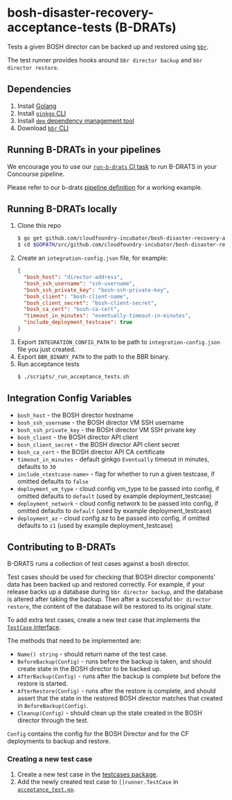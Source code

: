# bosh-disaster-recovery-acceptance-tests (B-DRATs)

Tests a given BOSH director can be backed up and restored using [`bbr`](https://github.com/cloudfoundry-incubator/bosh-backup-and-restore).

The test runner provides hooks around `bbr director backup` and `bbr director restore`.

## Dependencies

1. Install [Golang](https://golang.org/doc/install)
1. Install [`ginkgo` CLI](https://github.com/onsi/ginkgo#set-me-up)
1. Install [`dep` dependency management tool](https://github.com/golang/dep#installation)
1. Download [`bbr` CLI](https://github.com/cloudfoundry-incubator/bosh-backup-and-restore/releases)

## Running B-DRATs in your pipelines

We encourage you to use our [`run-b-drats` CI task](https://github.com/cloudfoundry-incubator/bosh-disaster-recovery-acceptance-tests/tree/master/ci/run-b-drats) to run B-DRATS in your Concourse pipeline.

Please refer to our b-drats [pipeline definition](https://github.com/cloudfoundry-incubator/backup-and-restore-ci/blob/master/pipelines/b-drats/pipeline.yml) for a working example.

## Running B-DRATs locally

1. Clone this repo
    ```bash
    $ go get github.com/cloudfoundry-incubator/bosh-disaster-recovery-acceptance-tests
    $ cd $GOPATH/src/github.com/cloudfoundry-incubator/bosh-disaster-recovery-acceptance-tests
    ```
1. Create an `integration-config.json` file, for example:
    ```json
    {
      "bosh_host": "director-address",
      "bosh_ssh_username": "ssh-username",
      "bosh_ssh_private_key": "bosh-ssh-private-key",
      "bosh_client": "bosh-client-name",
      "bosh_client_secret": "bosh-client-secret",
      "bosh_ca_cert": "bosh-ca-cert",
      "timeout_in_minutes": "eventually-timeout-in-minutes",
      "include_deployment_testcase": true
    }
    ```
1. Export `INTEGRATION_CONFIG_PATH` to be path to `integration-config.json` file you just created.
1. Export `BBR_BINARY_PATH` to the path to the BBR binary.
1. Run acceptance tests
    ```bash
    $ ./scripts/_run_acceptance_tests.sh
    ```

## Integration Config Variables

* `bosh_host` - the BOSH director hostname
* `bosh_ssh_username` - the BOSH director VM SSH username
* `bosh_ssh_private_key` - the BOSH director VM SSH private key
* `bosh_client` - the BOSH director API client
* `bosh_client_secret` - the BOSH director API client secret 
* `bosh_ca_cert` - the BOSH director API CA certificate
* `timeout_in_minutes` - default ginkgo `Eventually` timeout in minutes, defaults to `30`
* `include_<testcase-name>` - flag for whether to run a given testcase, if omitted defaults to `false`
* `deployment_vm_type` - cloud config vm_type to be passed into config, if omitted defaults to `default` (used by example deployment_testcase)
* `deployment_network` - cloud config network to be passed into config, if omitted defaults to `default` (used by example deployment_testcase)
* `deployment_az` - cloud config az to be passed into config, if omitted defaults to `z1` (used by example deployment_testcase)

## Contributing to B-DRATs

B-DRATS runs a collection of test cases against a bosh director.

Test cases should be used for checking that BOSH director components' data has been backed up and restored correctly. For example, if your release backs up a database during `bbr director backup`, and the database is altered after taking the backup. Then after a successful `bbr director restore`, the content of the database will be restored to its original state.

To add extra test cases, create a new test case that implements the [`TestCase` interface](https://github.com/cloudfoundry-incubator/bosh-disaster-recovery-acceptance-tests/blob/master/runner/testcase.go).

The methods that need to be implemented are:
* `Name() string` - should return name of the test case.
* `BeforeBackup(Config)` - runs before the backup is taken, and should create state in the BOSH director to be backed up.
* `AfterBackup(Config)` - runs after the backup is complete but before the restore is started.
* `AfterRestore(Config)` - runs after the restore is complete, and should assert that the state in the restored BOSH director matches that created in `BeforeBackup(Config)`.
* `Cleanup(Config)` - should clean up the state created in the BOSH director through the test.

`Config` contains the config for the BOSH Director and for the CF deployments to backup and restore.

### Creating a new test case

1. Create a new test case in the [testcases package](https://github.com/cloudfoundry-incubator/bosh-disaster-recovery-acceptance-tests/tree/master/testcases).
1. Add the newly created test case to `[]runner.TestCase` in [`acceptance_test.go`](https://github.com/cloudfoundry-incubator/bosh-disaster-recovery-acceptance-tests/blob/master/acceptance/acceptance_test.go).

